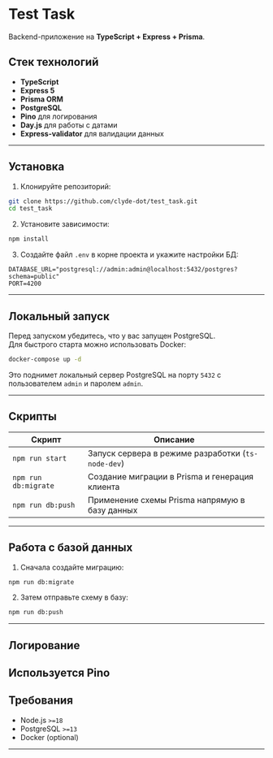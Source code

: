 # Test Task

Backend-приложение на **TypeScript + Express + Prisma**.

## Стек технологий

- **TypeScript**
- **Express 5**
- **Prisma ORM**
- **PostgreSQL**
- **Pino** для логирования
- **Day.js** для работы с датами
- **Express-validator** для валидации данных

---

## Установка

1. Клонируйте репозиторий:

```bash
git clone https://github.com/clyde-dot/test_task.git
cd test_task
```

2. Установите зависимости:

```bash
npm install
```

3. Создайте файл `.env` в корне проекта и укажите настройки БД:

```dotenv
DATABASE_URL="postgresql://admin:admin@localhost:5432/postgres?schema=public"
PORT=4200
```

---

## Локальный запуск

Перед запуском убедитесь, что у вас запущен PostgreSQL.  
Для быстрого старта можно использовать Docker:

```bash
docker-compose up -d
```

Это поднимет локальный сервер PostgreSQL на порту `5432` с пользователем `admin` и паролем `admin`.

---

## Скрипты

| Скрипт           | Описание                                                  |
|------------------|------------------------------------------------------------|
| `npm run start`  | Запуск сервера в режиме разработки (`ts-node-dev`)          |
| `npm run db:migrate` | Создание миграции в Prisma и генерация клиента             |
| `npm run db:push` | Применение схемы Prisma напрямую в базу данных     |

---

## Работа с базой данных

1. Сначала создайте миграцию:

```bash
npm run db:migrate
```

2. Затем отправьте схему в базу:

```bash
npm run db:push
```

---

## Логирование

Используется **Pino**
---

## Требования

- Node.js `>=18`
- PostgreSQL `>=13`
- Docker (optional)

---

